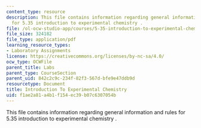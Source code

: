 ```yaml
---
content_type: resource
description: This file contains information regarding general information and rules
  for 5.35 introduction to experimental chemistry .
file: /ol-ocw-studio-app/courses/5-35-introduction-to-experimental-chemistry-fall-2012/f1ae2a81a4b1f154ec39b07c6307054b_MIT5_35F12_GeneralInformat.pdf
file_size: 324182
file_type: application/pdf
learning_resource_types:
- Laboratory Assignments
license: https://creativecommons.org/licenses/by-nc-sa/4.0/
ocw_type: OCWFile
parent_title: Labs
parent_type: CourseSection
parent_uid: 842c2c9c-234f-82f3-567d-bfe9e47ddb9d
resourcetype: Document
title: Introduction To Experimental Chemistry
uid: f1ae2a81-a4b1-f154-ec39-b07c6307054b
---
```

This file contains information regarding general information and rules for 5.35 introduction to experimental chemistry .